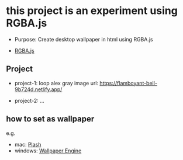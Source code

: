 # this project is an experiment using RGBA.js

- Purpose: Create desktop wallpaper in html using RGBA.js

- [RGBA.js](https://github.com/strangerintheq/rgba)


## Project 
- project-1: loop alex gray image
url: https://flamboyant-bell-9b724d.netlify.app/

- project-2: ...


## how to set as wallpaper
e.g.
- mac: [Plash](https://github.com/sindresorhus/Plash)
- windows: [Wallpaper Engine](https://store.steampowered.com/app/431960/Wallpaper_Engine/)